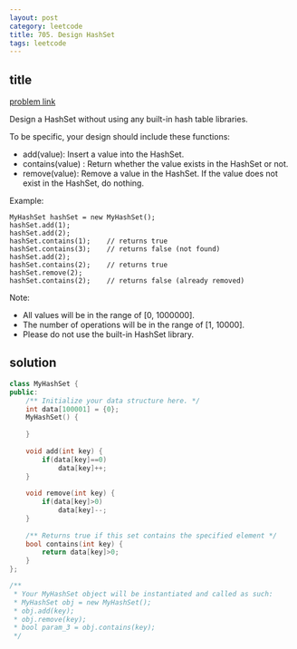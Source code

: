 ```yaml
---
layout: post
category: leetcode
title: 705. Design HashSet
tags: leetcode
---
```


## title
[problem link](https://leetcode.com/problems/design-hashset/description/)

Design a HashSet without using any built-in hash table libraries.

To be specific, your design should include these functions:

- add(value): Insert a value into the HashSet. 
- contains(value) : Return whether the value exists in the HashSet or not.
- remove(value): Remove a value in the HashSet. If the value does not exist in the HashSet, do nothing.

Example:

	MyHashSet hashSet = new MyHashSet();
	hashSet.add(1);         
	hashSet.add(2);         
	hashSet.contains(1);    // returns true
	hashSet.contains(3);    // returns false (not found)
	hashSet.add(2);          
	hashSet.contains(2);    // returns true
	hashSet.remove(2);          
	hashSet.contains(2);    // returns false (already removed)

Note:

- All values will be in the range of [0, 1000000].
- The number of operations will be in the range of [1, 10000].
- Please do not use the built-in HashSet library.

## solution

```c++
class MyHashSet {
public:
    /** Initialize your data structure here. */
    int data[100001] = {0};
    MyHashSet() {
        
    }
    
    void add(int key) {
        if(data[key]==0)
            data[key]++;
    }
    
    void remove(int key) {
        if(data[key]>0)
            data[key]--;
    }
    
    /** Returns true if this set contains the specified element */
    bool contains(int key) {
        return data[key]>0;
    }
};

/**
 * Your MyHashSet object will be instantiated and called as such:
 * MyHashSet obj = new MyHashSet();
 * obj.add(key);
 * obj.remove(key);
 * bool param_3 = obj.contains(key);
 */

```